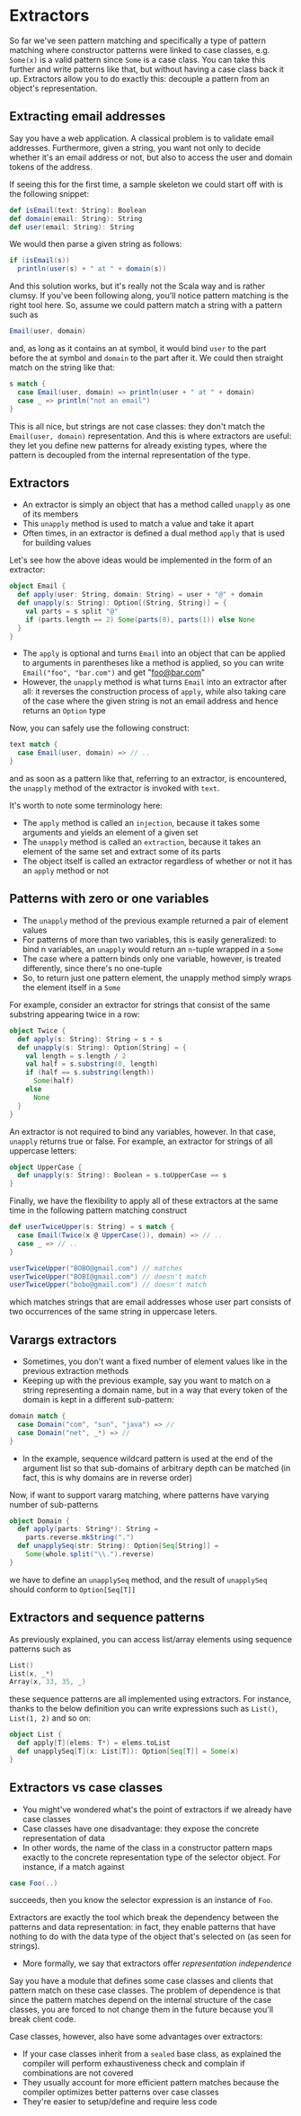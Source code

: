 # Extractors

So far we've seen pattern matching and specifically a type of pattern matching
where constructor patterns were linked to case classes, e.g. `Some(x)` is a
valid pattern since `Some` is a case class. You can take this further and write
patterns like that, but without having a case class back it up. Extractors allow
you to do exactly this: decouple a pattern from an object's representation.

## Extracting email addresses

Say you have a web application. A classical problem is to validate email
addresses. Furthermore, given a string, you want not only to decide whether
it's an email address or not, but also to access the user and domain tokens
of the address.

If seeing this for the first time, a sample skeleton we could start off with is
the following snippet:

```scala
def isEmail(text: String): Boolean
def domain(email: String): String
def user(email: String): String
```

We would then parse a given string as follows:

```scala
if (isEmail(s))
  println(user(s) + " at " + domain(s))
```

And this solution works, but it's really not the Scala way and is rather clumsy.
If you've been following along, you'll notice pattern matching is the right
tool here. So, assume we could pattern match a string with a pattern such as

```scala
Email(user, domain)
```

and, as long as it contains an at symbol, it would bind `user` to the part before
the at symbol and `domain` to the part after it. We could then straight match on
the string like that:

```scala
s match {
  case Email(user, domain) => println(user + " at " + domain)
  case _ => println("not an email")
}
```

This is all nice, but strings are not case classes: they don't match the
`Email(user, domain)` representation. And this is where extractors are useful:
they let you define new patterns for already existing types, where the pattern
is decoupled from the internal representation of the type.

## Extractors

- An extractor is simply an object that has a method called `unapply` as one of
its members
- This `unapply` method is used to match a value and take it apart
- Often times, in an extractor is defined a dual method `apply` that is used for
    building values

Let's see how the above ideas would be implemented in the form of an extractor:

```scala
object Email {
  def apply(user: String, domain: String) = user + "@" + domain
  def unapply(s: String): Option[(String, String)] = {
    val parts = s split "@"
    if (parts.length == 2) Some(parts(0), parts(1)) else None
  }
}
```

- The `apply` is optional and turns `Email` into an object that can be
applied to arguments in parentheses like a method is applied, so you can
write `Email("foo", "bar.com")` and get "foo@bar.com"
- However, the `unapply` method is what turns `Email` into an extractor after
all: it reverses the construction process of `apply`, while also taking care
of the case where the given string is not an email address and hence returns
an `Option` type

Now, you can safely use the following construct:

```scala
text match {
  case Email(user, domain) => // ..
}
```

and as soon as a pattern like that, referring to an extractor, is encountered,
the `unapply` method of the extractor is invoked with `text`.

It's worth to note some terminology here:

- The `apply` method is called an `injection`, because it takes some arguments
and yields an element of a given set
- The `unapply` method is called an `extraction`, because it takes an element of
    the same set and extract some of its parts
- The object itself is called an extractor regardless of whether or not it has
    an `apply` method or not

## Patterns with zero or one variables

- The `unapply` method of the previous example returned a pair of element values
- For patterns of more than two variables, this is easily generalized: to bind n
    variables, an `unapply` would return an `n`-tuple wrapped in a `Some`
- The case where a pattern binds only one variable, however, is treated
differently, since there's no one-tuple
- So, to return just one pattern element, the unapply method simply wraps the
element itself in a `Some`

For example, consider an extractor for strings that consist of the same
substring appearing twice in a row:

```scala
object Twice {
  def apply(s: String): String = s + s
  def unapply(s: String): Option[String] = {
    val length = s.length / 2
    val half = s.substring(0, length)
    if (half == s.substring(length))
      Some(half)
    else
      None
  }
}
```

An extractor is not required to bind any variables, however. In that case,
`unapply` returns true or false. For example, an extractor for strings of all
uppercase letters:

```scala
object UpperCase {
  def unapply(s: String): Boolean = s.toUpperCase == s
}
```

Finally, we have the flexibility to apply all of these extractors at the same
time in the following pattern matching construct

```scala
def userTwiceUpper(s: String) = s match {
  case Email(Twice(x @ UpperCase()), domain) => // ..
  case _ => // ..
}

userTwiceUpper("BOBO@gmail.com") // matches
userTwiceUpper("BOBI@gmail.com") // doesn't match
userTwiceUpper("bobo@gmail.com") // doesn't match
```

which matches strings that are email addresses whose user part consists of two
occurrences of the same string in uppercase leters.

## Varargs extractors

- Sometimes, you don't want a fixed number of element values like in the
    previous extraction methods
- Keeping up with the previous example, say you want to match on a string
    representing a domain name, but in a way that every token of the domain is
    kept in a different sub-pattern:

```scala
domain match {
  case Domain("com", "sun", "java") => //
  case Domain("net", _*) => //
}
```

- In the example, sequence wildcard pattern is used at the end of the argument
    list so that sub-domains of arbitrary depth can be matched (in fact, this is
    why domains are in reverse order)

Now, if want to support vararg matching, where patterns have varying number of
sub-patterns

```scala
object Domain {
  def apply(parts: String*): String =
    parts.reverse.mkString(".")
  def unapplySeq(str: String): Option[Seq[String]] =
    Some(whole.split("\\.").reverse)
}
```

we have to define an `unapplySeq` method, and the result of `unapplySeq` should
conform to `Option[Seq[T]]`

## Extractors and sequence patterns

As previously explained, you can access list/array elements using sequence
patterns such as

```scala
List()
List(x, _*)
Array(x, 33, 35, _)
```

these sequence patterns are all implemented using extractors. For instance,
thanks to the below definition you can write expressions such as `List()`,
`List(1, 2)` and so on:

```scala
object List {
  def apply[T](elems: T*) = elems.toList
  def unapplySeq[T](x: List[T]): Option[Seq[T]] = Some(x)
}
```

## Extractors vs case classes

- You might've wondered what's the point of extractors if we already have case
classes
- Case classes have one disadvantage: they expose the concrete
representation of data
- In other words, the name of the class in a constructor pattern maps exactly
to the concrete representation type of the selector object. For instance, if a
match against

```scala
case Foo(..)
```

succeeds, then you know the selector expression is an instance of `Foo`.

Extractors are exactly the tool which break the dependency between the patterns
and data representation: in fact, they enable patterns that have nothing to do
with the data type of the object that's selected on (as seen for strings).

- More formally, we say that extractors offer *representation independence*

Say you have a module that defines some case classes and clients that pattern
match on these case classes. The problem of dependence is that since the pattern
matches depend on the internal structure of the case classes, you are forced to
not change them in the future because you'll break client code.

Case classes, however, also have some advantages over extractors:
- If your case classes inherit from a `sealed` base class, as explained the
compiler will perform exhaustiveness check and complain if combinations are
not covered
- They usually account for more efficient pattern matches because the compiler
optimizes better patterns over case classes
- They're easier to setup/define and require less code
